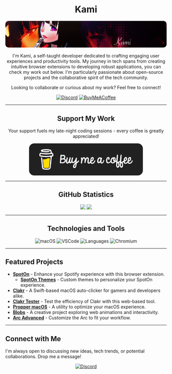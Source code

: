 <div align="center">

# Kami

<img src="/assets/banner.png" alt="Banner" style="border-radius: 10px; max-width: 100%; height: auto;">

I'm Kami, a self-taught developer dedicated to crafting engaging user experiences and productivity tools. My journey in tech spans from creating intuitive browser extensions to developing robust applications, you can check my work out below. I'm particularly passionate about open-source projects and the collaborative spirit of the tech community.

Looking to collaborate or curious about my work? Feel free to connect!

[![Discord](https://img.shields.io/badge/Discord-7289DA?style=for-the-badge&logo=discord&logoColor=white)](https://discord.com/users/325178652033679362)
[![BuyMeACoffee](https://img.shields.io/badge/BuyMeACoffee-FFDD00?style=for-the-badge&logo=buy-me-a-coffee&logoColor=black)](https://www.buymeacoffee.com/KamiAMVS)

---

## Support My Work

Your support fuels my late-night coding sessions - every coffee is greatly appreciated!

<a href="https://www.buymeacoffee.com/KamiAMVS">
  <img src="/assets/black-button.png" alt="Buy Me A Coffee" style="height: 100px;">
</a>

---

## GitHub Statistics

<img src="https://github-readme-stats.vercel.app/api?username=senpaihunters&show_icons=true&theme=dark&count_private=true&include_all_commits=true" height="180em">
<img src="https://github-readme-stats.vercel.app/api/top-langs/?username=senpaihunters&theme=dark&layout=compact&exclude_repo=SpotOnThemes&count_private=true" height="180em">

---

## Technologies and Tools

![macOS](https://img.shields.io/badge/OS-macOS-informational?style=flat-square&logo=apple&logoColor=white&color=2bbc8a)
![VSCode](https://img.shields.io/badge/Editor-VSCode-informational?style=flat-square&logo=visual-studio-code&logoColor=white&color=2bbc8a)
![Languages](https://img.shields.io/badge/Languages-Swift_JS_Shell-informational?style=flat-square&logo=swift&logoColor=white&color=2bbc8a)
![Chromium](https://img.shields.io/badge/Browser-Arc-informational?style=flat-square&logo=arc&logoColor=white&color=2bbc8a)

---

</div>

## Featured Projects

- **[SpotOn](https://github.com/SenpaiHunters/SpotOn)** - Enhance your Spotify experience with this browser extension.
  - **[SpotOn Themes](https://github.com/SenpaiHunters/SpotOnThemes)** - Custom themes to personalize your SpotOn experience.
- **[Clakr](https://github.com/senpauhunters/clakr)** - A Swift-based macOS auto-clicker for gamers and developers alike.
- **[Clakr Tester](https://clakr-delta.vercel.app/)** - Test the efficiency of Clakr with this web-based tool.
- **[Propper macOS](https://propper-macos.vercel.app/)** - A utility to optimize your macOS experience.
- **[Blobs](https://blobsite.vercel.app/)** - A creative project exploring web animations and interactivity.
- **[Arc Advanced](https://github.com/SenpaiHunters/ArcAdvanced)** - Customize the Arc to fit your workflow.

---

## Connect with Me

I'm always open to discussing new ideas, tech trends, or potential collaborations. Drop me a message!

<div align="center">

[![Discord](https://img.shields.io/badge/Discord-Chat-7289DA?style=flat-square&logo=discord&logoColor=white)](https://discord.com/users/325178652033679362)

</div>